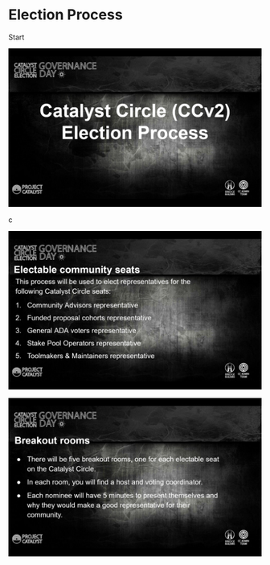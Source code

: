 # Election Process

Start

![](<.gitbook/assets/2021-11-14 (12).png>)

c

![](<.gitbook/assets/2021-11-14 (13).png>)

![](<.gitbook/assets/2021-11-14 (14).png>)
